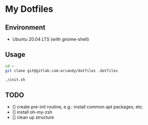 # My Dotfiles

## Environment
- Ubuntu 20.04 LTS (with gnome-shell)

## Usage
```bash
cd ~
git clone git@gitlab.com:ariandy/dotfiles .dotfiles

./init.sh
```

## TODO
- [] create pre-init routine, e.g.: install common apt packages, etc.
- [] install oh-my-zsh
- [] clean up structure
